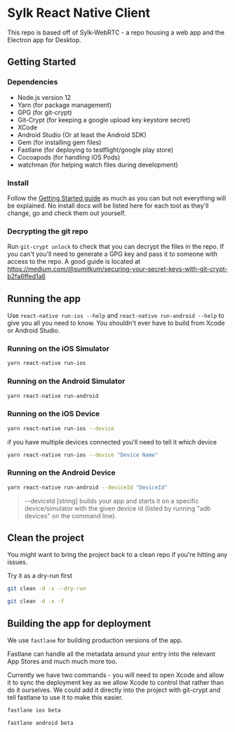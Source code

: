 # Sylk React Native Client

This repo is based off of Sylk-WebRTC - a repo housing a web app and the Electron app for Desktop.

## Getting Started

### Dependencies

* Node.js version 12
* Yarn (for package management)
* GPG (for git-crypt)
* Git-Crypt (for keeping a google upload key keystore secret)
* XCode
* Android Studio (Or at least the Android SDK)
* Gem (for installing gem files)
* Fastlane (for deploying to testflight/google play store)
* Cocoapods (for handling iOS Pods)
* watchman (for helping watch files during development)

### Install

Follow the [Getting Started guide](https://facebook.github.io/react-native/docs/getting-started) as much as you can but not everything will be explained. No install docs will be listed here for each tool as they'll change, go and check them out yourself.

### Decrypting the git repo

Run `git-crypt unlock` to check that you can decrypt the files in the repo. If you can't you'll need to generate a GPG key and pass it to someone with access to the repo. A good guide is located at https://medium.com/@sumitkum/securing-your-secret-keys-with-git-crypt-b2fa6ffed1a6

## Running the app

Use `react-native run-ios --help` and `react-native run-android --help` to give you all you need to know. You shouldn't ever have to build from Xcode or Android Studio.

### Running on the iOS Simulator

```bash
yarn react-native run-ios
```

### Running on the Android Simulator

```bash
yarn react-native run-android
```

### Running on the iOS Device

```bash
yarn react-native run-ios --device
```

if you have multiple devices connected you'll need to tell it which device

```bash
yarn react-native run-ios --device "Device Name"
```


### Running on the Android Device

```bash
yarn react-native run-android --deviceId "DeviceId"
```

>   --deviceId [string] builds your app and starts it on a specific device/simulator with the given device id (listed by running "adb devices" on the command line).


## Clean the project

You might want to bring the project back to a clean repo if you're hitting any issues.

Try it as a dry-run first

```bash
git clean -d -x --dry-run
```

```bash
git clean -d -x -f
```

## Building the app for deployment

We use `fastlane` for building production versions of the app.

Fastlane can handle all the metadata around your entry into the relevant App Stores and much much more too.

Currently we have two commands - you will need to open Xcode and allow it to sync the deployment key as we allow Xcode to control that rather than do it ourselves. We could add it directly into the project with git-crypt and tell fastlane to use it to make this easier.

```bash
fastlane ios beta
```

```bash
fastlane android beta
```
